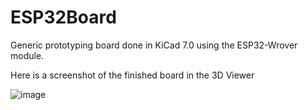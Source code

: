 # ESP32Board

Generic prototyping board done in KiCad 7.0 using the ESP32-Wrover module.

Here is a screenshot of the finished board in the 3D Viewer

![image](https://github.com/alexanderjgshort/ESP32Board/assets/132298679/27bd2835-c03e-4f5e-8867-0b369427bfae)
